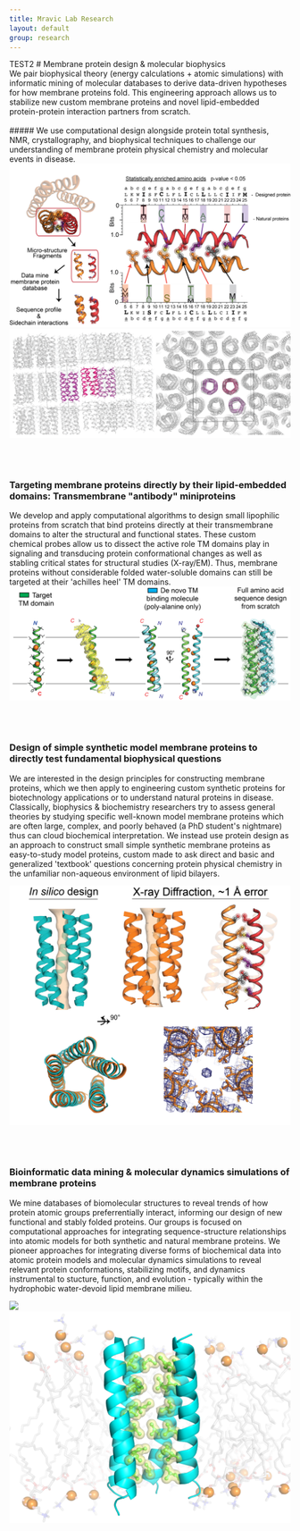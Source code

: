 ```yaml
---
title: Mravic Lab Research
layout: default
group: research
---
```

<div class="container">
TEST2
# Membrane protein design & molecular biophysics 

<br>
We pair biophysical theory (energy calculations + atomic simulations) with informatic mining of molecular databases to derive data-driven hypotheses for how membrane proteins fold.  This engineering approach allows us to stabilize new custom membrane proteins and novel lipid-embedded protein-protein interaction partners from scratch.<br><br>

<div class="row">
##### We use computational design alongside protein total synthesis, NMR, crystallography, and biophysical techniques to challenge our understanding of membrane protein physical chemistry and molecular events in disease. 
  <div class="col-md">
   <img class="img-fluid" src="/static/img/MemProt_SeqDesign.png">
  </div>
  <div class="col-md">
   <img class="img-fluid" src="/static/img/Xray_packingXtal.png">
  </div>
 </div>

<br><br>


###  Targeting membrane proteins directly by their lipid-embedded domains: Transmembrane "antibody" miniproteins
<div class="row">
  <div class="col-md">
   We develop and apply computational algorithms to design small lipophilic proteins from scratch that bind proteins directly at their transmembrane domains to alter the structural and functional states.  These custom chemical probes allow us to dissect the active role TM domains play in signaling and transducing protein conformational changes as well as stabling critical states for structural studies (X-ray/EM).  Thus, membrane proteins without considerable folded water-soluble domains can still be targeted at their 'achilles heel' TM domains. 
  </div>
  <div class="col-md">
   <img class="img-fluid" src="/static/img/TM_antibody_design.png" alt="Figure">
  </div>
</div>

<br><br>
###  Design of simple synthetic model membrane proteins to directly test fundamental biophysical questions
   We are interested in the design  principles for constructing membrane proteins, which we then apply to engineering custom synthetic proteins for biotechnology applications or to understand natural proteins in disease.  Classically, biophysics & biochemistry researchers try to assess general theories by studying specific well-known model membrane proteins which are often large, complex, and poorly behaved (a PhD student's nightmare) thus can cloud biochemical interpretation.  We instead use protein design as an approach to construct small simple synthetic membrane proteins as easy-to-study model proteins, custom made to ask direct and basic and generalized 'textbook' questions concerning protein physical chemistry in the unfamiliar non-aqueous environment of lipid bilayers. 
 <div class="row">
    <div class="col-md-4"> 
      <img class="img-fluid" src="/static/img/PL5_x-ray.png">
  </div>
</div>

<br><br>


### Bioinformatic data mining & molecular dynamics simulations of membrane proteins

We mine databases of biomolecular structures to reveal trends of how protein atomic groups preferrentially interact, informing our design of new functional and stably folded proteins.  Our groups is focused on computational approaches for integrating sequence-structure relationships into atomic models for both synthetic and natural membrane proteins.  We pioneer approaches for integrating diverse forms of biochemical data into atomic protein models and molecular dynamics simulations to reveal relevant protein conformations, stabilizing motifs, and dynamics instrumental to stucture, function, and evolution - typically within the hydrophobic water-devoid lipid membrane milieu.
<div class="row">
  <div class="col-md-auto">
   <img class="img-fluid" src="/static/img/poreWaterOnly_v3.gif">
  </div>
  <div class="col-md-2">
   <img class="img-fluid" src="/static/img/simPacking_lipids.png">
  </div>
 </div>
 
  </div>
 


 
 


